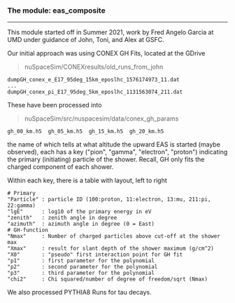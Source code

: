 ### The module: eas_composite
___
This module started off in Summer 2021, work by Fred Angelo Garcia at UMD under guidance of John, Toni, and Alex at GSFC.

Our initial approach was using CONEX GH Fits, located at the GDrive
> nuSpaceSim/CONEXresults/old_runs_from_john

```
dumpGH_conex_e_E17_95deg_15km_eposlhc_1576174973_11.dat
...
dumpGH_conex_pi_E17_95deg_5km_eposlhc_1131563074_211.dat
```

These have been processed into
> nuSpaceSim/src/nuspacesim/data/conex_gh_params
```
gh_00_km.h5  gh_05_km.h5  gh_15_km.h5  gh_20_km.h5
```
the name of which tells at what altitude the upward EAS is started (maybe observed), each has a key ("pion", "gamma", "electron", "proton") indicating the primary (initiating) particle of the shower. Recall, GH only fits the charged component of each shower. 

Within each key, there is a table with layout, left to right

``` 
# Primary
"Particle" : particle ID (100:proton, 11:electron, 13:mu, 211:pi, 22:gamma)
"lgE"      : log10 of the primary energy in eV
"zenith"   : zenith angle in degree
"azimuth"  : azimuth angle in degree (0 = East)
# GH-function
"Nmax"     : Number of charged particles above cut-off at the shower max
"Xmax"     : result for slant depth of the shower maximum (g/cm^2)
"X0"       : "pseudo" first interaction point for GH fit
"p1"       : first parameter for the polynomial 
"p2"       : second parameter for the polynomial 
"p3"       : third parameter for the polynomial 
"chi2"     : Chi squared/number of degree of freedom/sqrt (Nmax)
```

We also processed PYTHIA8 Runs for tau decays. 
